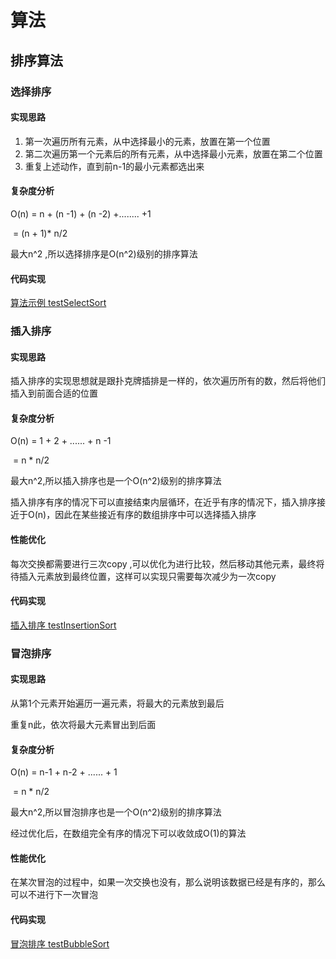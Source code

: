 # 算法

## 排序算法

### 选择排序

#### 实现思路

1. 第一次遍历所有元素，从中选择最小的元素，放置在第一个位置
2. 第二次遍历第一个元素后的所有元素，从中选择最小元素，放置在第二个位置
3. 重复上述动作，直到前n-1的最小元素都选出来

#### 复杂度分析

O(n) = n + (n -1) + (n -2) +........ +1

​         =  (n + 1)* n/2

最大n^2 ,所以选择排序是O(n^2)级别的排序算法

#### 代码实现

[算法示例 testSelectSort](https://github.com/Jiesean/Android-Interview-Notes/tree/master/demo/AlgorithmTrain)

### 插入排序

#### 实现思路

插入排序的实现思想就是跟扑克牌插排是一样的，依次遍历所有的数，然后将他们插入到前面合适的位置

#### 复杂度分析

O(n) = 1 + 2 + ...... + n -1

​         = n * n/2

最大n^2,所以插入排序也是一个O(n^2)级别的排序算法

插入排序有序的情况下可以直接结束内层循环，在近乎有序的情况下，插入排序接近于O(n)，因此在某些接近有序的数组排序中可以选择插入排序

#### 性能优化

每次交换都需要进行三次copy ,可以优化为进行比较，然后移动其他元素，最终将待插入元素放到最终位置，这样可以实现只需要每次减少为一次copy

#### 代码实现

[插入排序 testInsertionSort](https://github.com/Jiesean/Android-Interview-Notes/tree/master/demo/AlgorithmTrain)

### 冒泡排序

#### 实现思路

从第1个元素开始遍历一遍元素，将最大的元素放到最后

重复n此，依次将最大元素冒出到后面

#### 复杂度分析

O(n) = n-1 + n-2 + ...... + 1

​         =   n * n/2

最大n^2,所以冒泡排序也是一个O(n^2)级别的排序算法

经过优化后，在数组完全有序的情况下可以收敛成O(1)的算法

#### 性能优化

在某次冒泡的过程中，如果一次交换也没有，那么说明该数据已经是有序的，那么可以不进行下一次冒泡

#### 代码实现

[冒泡排序 testBubbleSort](https://github.com/Jiesean/Android-Interview-Notes/tree/master/demo/AlgorithmTrain)